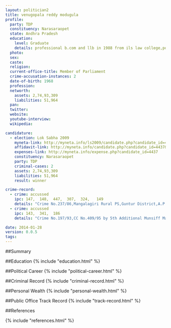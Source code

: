 ```yaml
---
layout: politician2
title: venugopala reddy modugula
profile: 
  party: TDP
  constituency: Narasaraopet
  state: Andhra Pradesh
  education: 
    level: Graduate
    details: professional b.com and llb in 1988 from ils law college,poona,university of poona
  photo: 
  sex: 
  caste: 
  religion: 
  current-office-title: Member of Parliament
  crime-accusation-instances: 2
  date-of-birth: 1968
  profession: 
  networth: 
    assets: 2,74,93,309
    liabilities: 51,964
  pan: 
  twitter: 
  website: 
  youtube-interview: 
  wikipedia: 

candidature: 
  - election: Lok Sabha 2009
    myneta-link: http://myneta.info/ls2009/candidate.php?candidate_id=4437
    affidavit-link: http://myneta.info/candidate.php?candidate_id=4437&scan=original
    expenses-link: http://myneta.info/expense.php?candidate_id=4437
    constituency: Narasaraopet 
    party: TDP
    criminal-cases: 2
    assets: 2,74,93,309
    liabilities: 51,964
    result: winner 

crime-record: 
  - crime: accussed
    ipc: 147,  148,  447,  307,  324,   149
    details: "Crime No.237/86,Mangalagiri Rural PS,Guntur District,A.P. and taken on File as PRC7/87" 
  - crime: accussed
    ipc: 143,  341,  186
    details: "Crime No.197/93,CC No.409/95 by 5th Additional Munsiff Magisrate,Guntur,Nagarampalem L and O,PS,Guntur,A.P." 

date: 2014-01-28
version: 0.0.5
tags: 
---
```

##Summary


##Education
{% include "education.html" %}


##Political Career
{% include "political-career.html" %}


##Criminal Record
{% include "criminal-record.html" %}


##Personal Wealth
{% include "personal-wealth.html" %}


##Public Office Track Record
{% include "track-record.html" %}


##References


{% include "references.html" %}